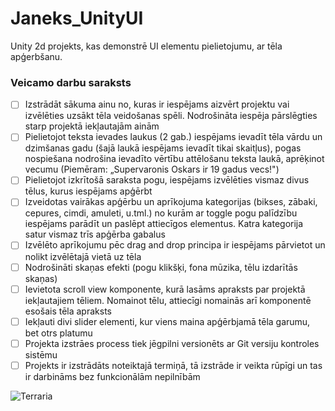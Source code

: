 # Janeks_UnityUI
Unity 2d projekts, kas demonstrē UI elementu pielietojumu, ar tēla apģerbšanu.
### Veicamo darbu saraksts
- [ ] Izstrādāt sākuma ainu no, kuras ir iespējams aizvērt projektu vai izvēlēties uzsākt tēla veidošanas
spēli. Nodrošināta iespēja pārslēgties starp projektā iekļautajām ainām 
- [ ] Pielietojot teksta ievades laukus (2 gab.) iespējams ievadīt tēla vārdu un dzimšanas gadu (šajā
laukā iespējams ievadīt tikai skaitļus), pogas nospiešana nodrošina ievadīto vērtību attēlošanu
teksta laukā, aprēķinot vecumu (Piemēram: „Supervaronis Oskars ir 19 gadus vecs!") 
- [ ] Pielietojot izkrītošā saraksta pogu, iespējams izvēlēties vismaz divus tēlus, kurus iespējams
apģērbt
- [ ] Izveidotas vairākas apģērbu un aprīkojuma kategorijas (bikses, zābaki, cepures, cimdi, amuleti,
u.tml.) no kurām ar toggle pogu palīdzību iespējams parādīt un paslēpt attiecīgos elementus.
Katra kategorija satur vismaz trīs apģērba gabalus 
- [ ] Izvēlēto aprīkojumu pēc drag and drop principa ir iespējams pārvietot un nolikt izvēlētajā vietā uz
tēla 
- [ ] Nodrošināti skaņas efekti (pogu klikšķi, fona mūzika, tēlu izdarītās skaņas) 
- [ ] Ievietota scroll view komponente, kurā lasāms apraksts par projektā iekļautajiem tēliem.
Nomainot tēlu, attiecīgi nomainās arī komponentē esošais tēla apraksts 
- [ ] Iekļauti divi slider elementi, kur viens maina apģērbjamā tēla garumu, bet otrs platumu 
- [ ] Projekta izstrāes process tiek jēgpilni versionēts ar Git versiju kontroles sistēmu 
- [ ] Projekts ir izstrādāts noteiktajā termiņā, tā izstrāde ir veikta rūpīgi un tas ir darbināms bez
funkcionālām nepilnībām

![Terraria](https://static.tvtropes.org/pmwiki/pub/images/npc_0001_guide.png)
